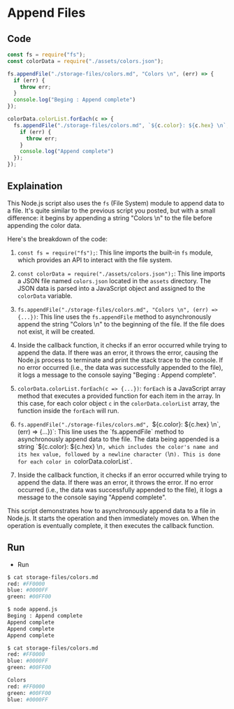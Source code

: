 # Append Files

## Code

```javascript
const fs = require("fs");
const colorData = require("./assets/colors.json");

fs.appendFile("./storage-files/colors.md", "Colors \n", (err) => {
  if (err) {
    throw err;
  }
  console.log("Beging : Append complete")
});

colorData.colorList.forEach(c => {
  fs.appendFile("./storage-files/colors.md", `${c.color}: ${c.hex} \n`, (err) => {
    if (err) {
      throw err;
    }
    console.log("Append complete")
  });
});
```

## Explaination

This Node.js script also uses the `fs` (File System) module to append data to a file. It's quite similar to the previous script you posted, but with a small difference: it begins by appending a string "Colors \n" to the file before appending the color data.

Here's the breakdown of the code:

1. `const fs = require("fs");`: This line imports the built-in `fs` module, which provides an API to interact with the file system.

2. `const colorData = require("./assets/colors.json");`: This line imports a JSON file named `colors.json` located in the `assets` directory. The JSON data is parsed into a JavaScript object and assigned to the `colorData` variable.

3. `fs.appendFile("./storage-files/colors.md", "Colors \n", (err) => {...})`: This line uses the `fs.appendFile` method to asynchronously append the string "Colors \n" to the beginning of the file. If the file does not exist, it will be created.

4. Inside the callback function, it checks if an error occurred while trying to append the data. If there was an error, it throws the error, causing the Node.js process to terminate and print the stack trace to the console. If no error occurred (i.e., the data was successfully appended to the file), it logs a message to the console saying "Beging : Append complete".

5. `colorData.colorList.forEach(c => {...})`: `forEach` is a JavaScript array method that executes a provided function for each item in the array. In this case, for each color object `c` in the `colorData.colorList` array, the function inside the `forEach` will run.

6. `fs.appendFile("./storage-files/colors.md", `${c.color}: ${c.hex} \n`, (err) => {...})`: This line uses the `fs.appendFile` method to asynchronously append data to the file. The data being appended is a string `${c.color}: ${c.hex} \n`, which includes the color's name and its hex value, followed by a newline character (`\n`). This is done for each color in `colorData.colorList`.

7. Inside the callback function, it checks if an error occurred while trying to append the data. If there was an error, it throws the error. If no error occurred (i.e., the data was successfully appended to the file), it logs a message to the console saying "Append complete".

This script demonstrates how to asynchronously append data to a file in Node.js. It starts the operation and then immediately moves on. When the operation is eventually complete, it then executes the callback function.

## Run

- Run

```bash
$ cat storage-files/colors.md 
red: #FF0000 
blue: #0000FF 
green: #00FF00 

$ node append.js              
Beging : Append complete
Append complete
Append complete
Append complete

$ cat storage-files/colors.md
red: #FF0000 
blue: #0000FF 
green: #00FF00 

Colors 
red: #FF0000 
green: #00FF00 
blue: #0000FF
```
